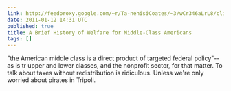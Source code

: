 ```yaml
---
link: http://feedproxy.google.com/~r/Ta-nehisiCoates/~3/wCr346aLrL8/click.phdo
date: 2011-01-12 14:31 UTC
published: true
title: A Brief History of Welfare for Middle-Class Americans
tags: []
---
```


"the American middle class is a direct product of targeted federal policy"--as is tr upper and lower classes, and the nonprofit sector, for that matter. To talk about taxes without redistribution is ridiculous. Unless we're only worried about pirates in Tripoli.
